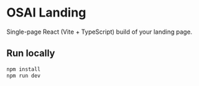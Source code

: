 # OSAI Landing

Single-page React (Vite + TypeScript) build of your landing page.

## Run locally
```bash
npm install
npm run dev
